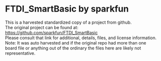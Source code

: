 
# FTDI_SmartBasic by sparkfun  
This is a harvested standardized copy of a project from github.  
The original project can be found at:  
https://github.com/sparkfun/FTDI_SmartBasic  
Please consult that link for additional, details, files, and license information.  
Note: It was auto harvested and if the original repo had more than one board file or anything out of the ordinary the files here are likely not representative.  
    